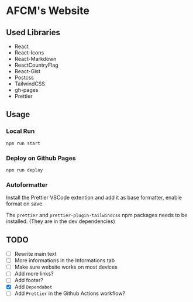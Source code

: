 # AFCM's Website

## Used Libraries

- React
- React-Icons
- React-Markdown
- ReactCountryFlag
- React-Gist
- Postcss
- TailwindCSS
- gh-pages
- Prettier

## Usage

### Local Run

`npm run start`

### Deploy on Github Pages

`npm run deploy`

### Autoformatter

Install the Prettier VSCode extention and add it as base formatter, enable format on save.

The `prettier` and `prettier-plugin-tailwindcss` npm packages needs to be installed. (They are in the dev dependencies)

## TODO

- [ ] Rewrite main text
- [ ] More informations in the Informations tab
- [ ] Make sure website works on most devices
- [ ] Add more links?
- [ ] Add footer?
- [x] Add `Dependabot`
- [ ] Add `Prettier` in the Github Actions workflow?
